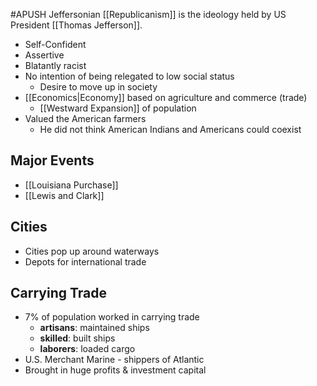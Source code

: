 #APUSH 
Jeffersonian [[Republicanism]] is the ideology held by US President [[Thomas Jefferson]].
- Self-Confident
- Assertive
- Blatantly racist
- No intention of being relegated to low social status
	- Desire to move up in society
- [[Economics|Economy]] based on agriculture and commerce (trade)
	- [[Westward Expansion]] of population
- Valued the American farmers
	- He did not think American Indians and Americans could coexist
## Major Events
- [[Louisiana Purchase]]
- [[Lewis and Clark]]
## Cities
- Cities pop up around waterways
- Depots for international trade
## Carrying Trade
- 7% of population worked in carrying trade
	- **artisans**: maintained ships
	- **skilled**: built ships
	- **laborers**: loaded cargo
- U.S. Merchant Marine - shippers of Atlantic
- Brought in huge profits & investment capital